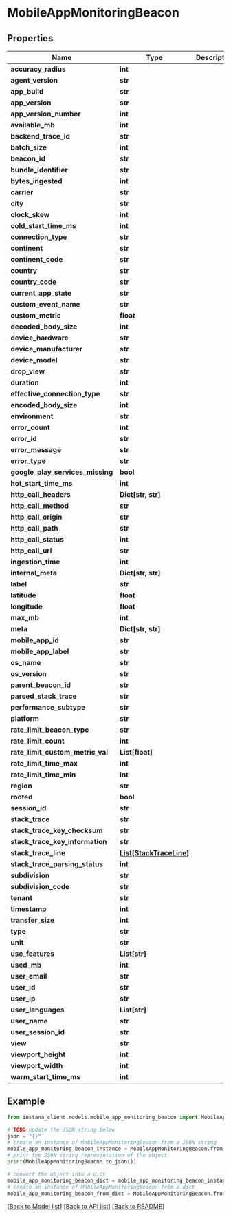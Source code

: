 # MobileAppMonitoringBeacon


## Properties

Name | Type | Description | Notes
------------ | ------------- | ------------- | -------------
**accuracy_radius** | **int** |  | [optional] 
**agent_version** | **str** |  | [optional] 
**app_build** | **str** |  | [optional] 
**app_version** | **str** |  | [optional] 
**app_version_number** | **int** |  | [optional] 
**available_mb** | **int** |  | [optional] 
**backend_trace_id** | **str** |  | [optional] 
**batch_size** | **int** |  | [optional] 
**beacon_id** | **str** |  | 
**bundle_identifier** | **str** |  | [optional] 
**bytes_ingested** | **int** |  | [optional] 
**carrier** | **str** |  | [optional] 
**city** | **str** |  | [optional] 
**clock_skew** | **int** |  | [optional] 
**cold_start_time_ms** | **int** |  | [optional] 
**connection_type** | **str** |  | [optional] 
**continent** | **str** |  | [optional] 
**continent_code** | **str** |  | [optional] 
**country** | **str** |  | [optional] 
**country_code** | **str** |  | [optional] 
**current_app_state** | **str** |  | [optional] 
**custom_event_name** | **str** |  | [optional] 
**custom_metric** | **float** |  | [optional] 
**decoded_body_size** | **int** |  | [optional] 
**device_hardware** | **str** |  | [optional] 
**device_manufacturer** | **str** |  | [optional] 
**device_model** | **str** |  | [optional] 
**drop_view** | **str** |  | [optional] 
**duration** | **int** |  | [optional] 
**effective_connection_type** | **str** |  | [optional] 
**encoded_body_size** | **int** |  | [optional] 
**environment** | **str** |  | [optional] 
**error_count** | **int** |  | [optional] 
**error_id** | **str** |  | [optional] 
**error_message** | **str** |  | [optional] 
**error_type** | **str** |  | [optional] 
**google_play_services_missing** | **bool** |  | [optional] 
**hot_start_time_ms** | **int** |  | [optional] 
**http_call_headers** | **Dict[str, str]** |  | [optional] 
**http_call_method** | **str** |  | [optional] 
**http_call_origin** | **str** |  | [optional] 
**http_call_path** | **str** |  | [optional] 
**http_call_status** | **int** |  | [optional] 
**http_call_url** | **str** |  | [optional] 
**ingestion_time** | **int** |  | [optional] 
**internal_meta** | **Dict[str, str]** |  | [optional] 
**label** | **str** |  | [optional] 
**latitude** | **float** |  | [optional] 
**longitude** | **float** |  | [optional] 
**max_mb** | **int** |  | [optional] 
**meta** | **Dict[str, str]** |  | [optional] 
**mobile_app_id** | **str** |  | 
**mobile_app_label** | **str** |  | [optional] 
**os_name** | **str** |  | [optional] 
**os_version** | **str** |  | [optional] 
**parent_beacon_id** | **str** |  | [optional] 
**parsed_stack_trace** | **str** |  | [optional] 
**performance_subtype** | **str** |  | 
**platform** | **str** |  | [optional] 
**rate_limit_beacon_type** | **str** |  | 
**rate_limit_count** | **int** |  | [optional] 
**rate_limit_custom_metric_val** | **List[float]** |  | [optional] 
**rate_limit_time_max** | **int** |  | [optional] 
**rate_limit_time_min** | **int** |  | [optional] 
**region** | **str** |  | [optional] 
**rooted** | **bool** |  | [optional] 
**session_id** | **str** |  | [optional] 
**stack_trace** | **str** |  | [optional] 
**stack_trace_key_checksum** | **str** |  | [optional] 
**stack_trace_key_information** | **str** |  | [optional] 
**stack_trace_line** | [**List[StackTraceLine]**](StackTraceLine.md) |  | [optional] 
**stack_trace_parsing_status** | **int** |  | [optional] 
**subdivision** | **str** |  | [optional] 
**subdivision_code** | **str** |  | [optional] 
**tenant** | **str** |  | [optional] 
**timestamp** | **int** |  | [optional] 
**transfer_size** | **int** |  | [optional] 
**type** | **str** |  | 
**unit** | **str** |  | [optional] 
**use_features** | **List[str]** |  | [optional] 
**used_mb** | **int** |  | [optional] 
**user_email** | **str** |  | [optional] 
**user_id** | **str** |  | [optional] 
**user_ip** | **str** |  | [optional] 
**user_languages** | **List[str]** |  | [optional] 
**user_name** | **str** |  | [optional] 
**user_session_id** | **str** |  | [optional] 
**view** | **str** |  | [optional] 
**viewport_height** | **int** |  | [optional] 
**viewport_width** | **int** |  | [optional] 
**warm_start_time_ms** | **int** |  | [optional] 

## Example

```python
from instana_client.models.mobile_app_monitoring_beacon import MobileAppMonitoringBeacon

# TODO update the JSON string below
json = "{}"
# create an instance of MobileAppMonitoringBeacon from a JSON string
mobile_app_monitoring_beacon_instance = MobileAppMonitoringBeacon.from_json(json)
# print the JSON string representation of the object
print(MobileAppMonitoringBeacon.to_json())

# convert the object into a dict
mobile_app_monitoring_beacon_dict = mobile_app_monitoring_beacon_instance.to_dict()
# create an instance of MobileAppMonitoringBeacon from a dict
mobile_app_monitoring_beacon_from_dict = MobileAppMonitoringBeacon.from_dict(mobile_app_monitoring_beacon_dict)
```
[[Back to Model list]](../README.md#documentation-for-models) [[Back to API list]](../README.md#documentation-for-api-endpoints) [[Back to README]](../README.md)


